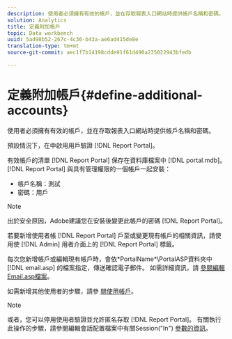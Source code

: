 ```yaml
---
description: 使用者必須擁有有效的帳戶，並在存取報表入口網站時提供帳戶名稱和密碼。
solution: Analytics
title: 定義附加帳戶
topic: Data workbench
uuid: 5ad98b52-267c-4c36-b43a-ae6ad415de8e
translation-type: tm+mt
source-git-commit: aec1f7b14198cdde91f61d490a235022943bfedb

---
```



# 定義附加帳戶{#define-additional-accounts}

使用者必須擁有有效的帳戶，並在存取報表入口網站時提供帳戶名稱和密碼。

預設情況下，在中啟用用戶驗證 [!DNL Report Portal]。

有效帳戶的清單 [!DNL Report Portal] 保存在資料庫檔案中 [!DNL portal.mdb]。 [!DNL Report Portal] 與具有管理權限的一個帳戶一起安裝：

* 帳戶名稱：測試
* 密碼：用戶

>[!NOTE]
>
>出於安全原因，Adobe建議您在安裝後變更此帳戶的密碼 [!DNL Report Portal]。

若要新增使用者帳 [!DNL Report Portal] 戶至或變更現有帳戶的相關資訊，請使用使 [!DNL Admin] 用者介面上的 [!DNL Report Portal] 標籤。

每次您新增帳戶或編輯現有帳戶時，會依\*PortalName*\PortalASP資料夾中 [!DNL email.asp] 的檔案指定，傳送確認電子郵件。 如需詳細資訊，請 [參閱編輯Email.asp檔案](../../../home/c-rpt-oview/c-install-rpt-port/t-email-file.md#task-d9f4f306d38e435aa7effab3d94f690b)。

如需新增其他使用者的步驟，請參 [閱使用帳戶](../../../home/c-rpt-oview/c-admin-rpt/c-work-accts/c-work-accts.md#concept-c933a1940bda4a3489d61d8af315e45d)。

>[!NOTE]
>
>或者，您可以停用使用者驗證並允許匿名存取 [!DNL Report Portal]。 有關執行此操作的步驟，請參閱編輯會話配置檔案中有關Session(&quot;In&quot;) [參數的資訊](../../../home/c-rpt-oview/c-install-rpt-port/t-edit-sess-config-file.md#task-cf11c3a780bd4936afd3f64a6b30afc7)。

